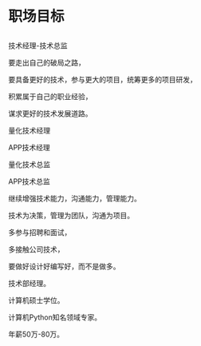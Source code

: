 # 职场目标

##

技术经理-技术总监

要走出自己的破局之路，

要具备更好的技术，参与更大的项目，统筹更多的项目研发，

积累属于自己的职业经验，

谋求更好的技术发展道路。




量化技术经理

APP技术经理

量化技术总监

APP技术总监



继续增强技术能力，沟通能力，管理能力。

技术为决策，管理为团队，沟通为项目。




多参与招聘和面试，

多接触公司技术，

要做好设计好编写好，而不是做多。




技术部经理。

计算机硕士学位。

计算机Python知名领域专家。

年薪50万-80万。